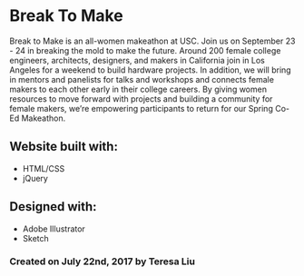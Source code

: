 # Break To Make

Break to Make is an all-women makeathon at USC. Join us on September 23 - 24 in breaking the mold to make the future. Around 200 female college engineers, architects, designers, and makers in California join in Los Angeles for a weekend to build hardware projects. In addition, we will bring in mentors and panelists for talks and workshops and connects female makers to each other early in their college careers. By giving women resources to move forward with projects and building a community for female makers, we’re empowering participants to return for our Spring Co-Ed Makeathon.

## Website built with:
- HTML/CSS
- jQuery

## Designed with:
- Adobe Illustrator
- Sketch

### Created on July 22nd, 2017 by Teresa Liu